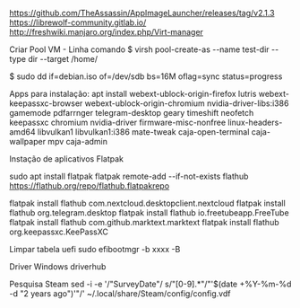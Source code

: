 https://github.com/TheAssassin/AppImageLauncher/releases/tag/v2.1.3
https://librewolf-community.gitlab.io/
http://freshwiki.manjaro.org/index.php/Virt-manager

Criar Pool VM - Linha comando
$ virsh pool-create-as --name test-dir --type dir --target /home/

$ sudo dd if=debian.iso of=/dev/sdb bs=16M oflag=sync status=progress

Apps para instalação: apt install webext-ublock-origin-firefox lutris webext-keepassxc-browser webext-ublock-origin-chromium nvidia-driver-libs:i386 gamemode pdfarrnger telegram-desktop geary timeshift neofetch keepassxc chromium nvidia-driver firmware-misc-nonfree linux-headers-amd64 libvulkan1 libvulkan1:i386 
mate-tweak caja-open-terminal caja-wallpaper mpv caja-admin


Instação de aplicativos Flatpak

sudo apt install flatpak
flatpak remote-add --if-not-exists flathub https://flathub.org/repo/flathub.flatpakrepo

flatpak install flathub com.nextcloud.desktopclient.nextcloud
flatpak install flathub org.telegram.desktop
flatpak install flathub io.freetubeapp.FreeTube
flatpak install flathub com.github.marktext.marktext
flatpak install flathub org.keepassxc.KeePassXC

Limpar tabela uefi
sudo efibootmgr -b xxxx -B

Driver Windows
driverhub

Pesquisa Steam
sed -i -e '/\"SurveyDate\"/ s/"[0-9].*"/"'$(date +%Y-%m-%d -d "2 years ago")'"/' ~/.local/share/Steam/config/config.vdf
